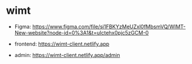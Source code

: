 # wimt

- Figma: <https://www.figma.com/file/sj1FBKYzMeUZxl0fMbsmVQ/WIMT-New-website?node-id=0%3A1&t=uIctehx0pjc5zGCM-0>

- frontend: <https://wimt-client.netlify.app>
- admin: <https://wimt-client.netlify.app/admin>
